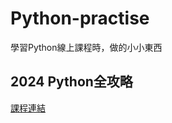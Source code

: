 # Python-practise
學習Python線上課程時，做的小小東西
## 2024 Python全攻略
[課程連結](https://www.udemy.com/course/python-master/?couponCode=KEEPLEARNING)
